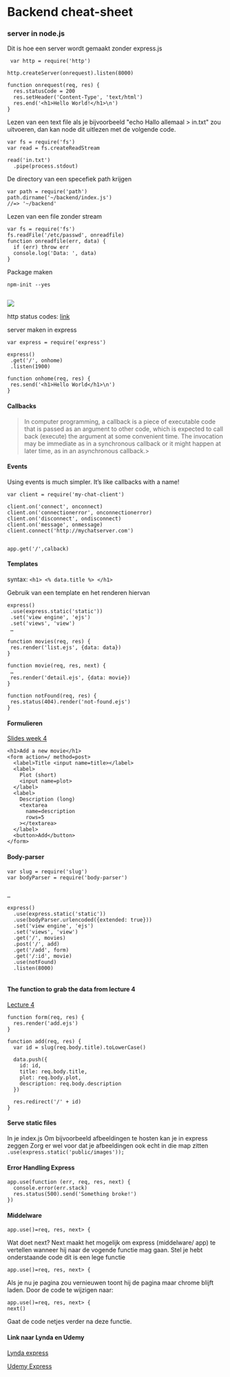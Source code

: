 # Backend cheat-sheet 


### server in node.js

Dit is hoe een server wordt gemaakt zonder express.js
```
 var http = require('http')

http.createServer(onrequest).listen(8000)

function onrequest(req, res) {
  res.statusCode = 200
  res.setHeader('Content-Type', 'text/html')
  res.end('<h1>Hello World!</h1>\n')
} 
```
Lezen van een text file als je bijvoorbeeld "echo Hallo allemaal > in.txt" zou uitvoeren, dan kan node dit uitlezen met de volgende code.

```
var fs = require('fs')
var read = fs.createReadStream

read('in.txt')
  .pipe(process.stdout)
  ```
  De directory van een specefiek path krijgen 
  
  ```
  var path = require('path')
path.dirname('~/backend/index.js')
//=> '~/backend' 
```
Lezen van een file zonder stream
```
var fs = require('fs')
fs.readFile('/etc/passwd', onreadfile)
function onreadfile(err, data) {
  if (err) throw err
  console.log('Data: ', data)
}
```
Package maken 

 ```
 npm-init --yes
  
```
![](https://imgur.com/a/mxDpv)


http status codes: [link](https://httpstatuses.com/)

server maken in express
 ```
 var express = require('express')

express()
  .get('/', onhome)
  .listen(1900)

function onhome(req, res) {
  res.send('<h1>Hello World</h1>\n')
}
```

#### Callbacks
>In computer programming, a callback is a piece of executable code that is passed as an argument to other code, which is expected to call back (execute) the argument at some convenient time. The invocation may be immediate as in a synchronous callback or it might happen at later time, as in an asynchronous callback.>



#### Events
Using events is much simpler. It’s like callbacks with a name!
```
var client = require('my-chat-client')

client.on('connect', onconnect)
client.on('connectionerror', onconnectionerror)
client.on('disconnect', ondisconnect)
client.on('message', onmessage)
client.connect('http://mychatserver.com')


```



```
app.get('/',calback)
 ```
 #### Templates
 
 syntax:  ```<h1> <% data.title %> </h1> ```
 
 Gebruik van een template en het renderen hiervan
 
 ```
 express()
  .use(express.static('static'))
  .set('view engine', 'ejs')
  .set('views', 'view')
  …

function movies(req, res) {
  res.render('list.ejs', {data: data})
}

function movie(req, res, next) {
  …
  res.render('detail.ejs', {data: movie})
}

function notFound(req, res) {
  res.status(404).render('not-found.ejs')
}
```

#### Formulieren

[Slides week 4](https://docs.google.com/presentation/d/1PfEaV-jQdqKWByca9txp38yD8LWIDEWZzldNYBMwUNI/edit#slide=id.g3230fb1b6e_0_395)
``` <title>Add a movie - My movie website</title>
<h1>Add a new movie</h1>
<form action=/ method=post>
  <label>Title <input name=title></label>
  <label>
    Plot (short)
    <input name=plot>
  </label>
  <label>
    Description (long)
    <textarea
      name=description
      rows=5
    ></textarea>
  </label>
  <button>Add</button>
</form>

```
#### Body-parser

```
var slug = require('slug')
var bodyParser = require('body-parser')


…

express()
  .use(express.static('static'))
  .use(bodyParser.urlencoded({extended: true}))
  .set('view engine', 'ejs')
  .set('views', 'view')
  .get('/', movies)
  .post('/', add)
  .get('/add', form)
  .get('/:id', movie)
  .use(notFound)
  .listen(8000)


```
#### The function to grab the data from lecture 4
[Lecture 4](https://docs.google.com/presentation/d/1PfEaV-jQdqKWByca9txp38yD8LWIDEWZzldNYBMwUNI/edit#slide=id.g3230fb1b6e_0_355)
```
function form(req, res) {
  res.render('add.ejs')
}

function add(req, res) {
  var id = slug(req.body.title).toLowerCase()

  data.push({
    id: id,
    title: req.body.title,
    plot: req.body.plot,
    description: req.body.description
  })

  res.redirect('/' + id)
}
```


#### Serve static files
In je index.js
Om bijvoorbeeld afbeeldingen te hosten kan je in express zeggen
Zorg er wel voor dat je afbeeldingen ook echt in die map zitten 
```.use(express.static('public/images'));```


#### Error Handling Express

```
app.use(function (err, req, res, next) {
  console.error(err.stack)
  res.status(500).send('Something broke!')
})

```
#### Middelware

```
app.use()=req, res, next> {

```

Wat doet next? Next maakt het mogelijk om express (middelware/ app) te vertellen wanneer hij naar de vogende functie mag gaan.
Stel je hebt onderstaande code dit is een lege functie
```
app.use()=req, res, next> {

```
Als je nu je pagina zou vernieuwen toont hij de pagina maar chrome blijft laden.
Door de code te wijzigen naar:
```
app.use()=req, res, next> {
next()
```
Gaat de code netjes verder na deze functie.



#### Link naar Lynda en Udemy 
[Lynda express](https://www.lynda.com/Node-js-tutorials/Initial-server-files-folders/633869/671247-4.html?srchtrk=index%3a2%0alinktypeid%3a2%0aq%3aexpress.js%0apage%3a1%0as%3arelevance%0asa%3atrue%0aproducttypeid%3a2)

[Udemy Express ](https://www.udemy.com/the-complete-nodejs-developer-course-2/learn/v4/t/lecture/5525322?start=0)


